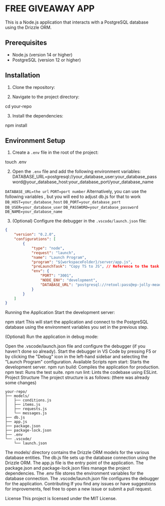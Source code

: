 # FREE GIVEAWAY APP

This is a Node.js application that interacts with a PostgreSQL database using the Drizzle ORM.

## Prerequisites

- Node.js (version 14 or higher)
- PostgreSQL (version 12 or higher)

## Installation

1. Clone the repository:


2. Navigate to the project directory:

cd your-repo



3. Install the dependencies:

npm install


## Environment Setup

1. Create a `.env` file in the root of the project:

touch .env


2. Open the `.env` file and add the following environment variables:
DATABASE_URL=postgresql://your_database_user:your_database_password@your_database_host:your_database_port/your_database_name

`DATABASE_URL=the url`
`PORT=port number`
Alternatively, you can use the following variables , but you will eed to adjust db.js for that to work
`DB_HOST=your_database_host`
`DB_PORT=your_database_port`
`DB_USER=your_database_user`
`DB_PASSWORD=your_database_password`
`DB_NAME=your_database_name`



3. (Optional) Configure the debugger in the `.vscode/launch.json` file:

```json
{
    "version": "0.2.0",
    "configurations": [
        {
            "type": "node",
            "request": "launch",
            "name": "Launch Program",
            "program": "${workspaceFolder}/server/app.js",
            "preLaunchTask": "Copy TS to JS", // Reference to the task
            "env": {
                "PORT": "3001",
                "NODE_ENV": "development",
                "DATABASE_URL": "postgresql://retool:pass@ep-jolly-meadow-a6o2160p.us-west-2.retooldb.com/retool?sslmode=require"
            }
        }
    ]
}

```


Running the Application
Start the development server:


npm start
This will start the application and connect to the PostgreSQL database using the environment variables you set in the previous step.

(Optional) Run the application in debug mode:

Open the .vscode/launch.json file and configure the debugger (if you haven't done so already).
Start the debugger in VS Code by pressing F5 or by clicking the "Debug" icon in the left-hand sidebar and selecting the "Launch Program" configuration.
Available Scripts
npm start: Starts the development server.
npm run build: Compiles the application for production.
npm test: Runs the test suite.
npm run lint: Lints the codebase using ESLint.
Project Structure
The project structure is as follows: (there was already some changes)

```
your-repo/
├── models/
│   ├── conditions.js
│   ├── items.js
│   ├── requests.js
│   └── messages.js
├── db.js
├── app.js
├── package.json
├── package-lock.json
├── .env
└── .vscode/
    └── launch.json
```


The models/ directory contains the Drizzle ORM models for the various database entities.
The db.js file sets up the database connection using the Drizzle ORM.
The app.js file is the entry point of the application.
The package.json and package-lock.json files manage the project dependencies.
The .env file stores the environment variables for the database connection.
The .vscode/launch.json file configures the debugger for the application.
Contributing
If you find any issues or have suggestions for improvements, feel free to open a new issue or submit a pull request.

License
This project is licensed under the MIT License.
